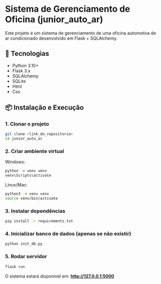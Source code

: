 # Sistema de Gerenciamento de Oficina (junior_auto_ar)

Este projeto é um sistema de gerenciamento de uma oficina automotiva de ar condicionado desenvolvido em Flask + SQLAlchemy.

## 🚀 Tecnologias
- Python 3.10+
- Flask 3.x
- SQLAlchemy
- SQLite
- Html
- Css

## 📦 Instalação e Execução

### 1. Clonar o projeto
```bash
git clone <link_do_repositorio>
cd junior_auto_ar
```

### 2. Criar ambiente virtual
Windows:
```bash
python -m venv venv
venv\Scripts\activate
```

Linux/Mac:
```bash
python3 -m venv venv
source venv/bin/activate
```

### 3. Instalar dependências
```bash
pip install -r requirements.txt
```

### 4. Inicializar banco de dados (apenas se não existir)
```bash
python init_db.py
```

### 5. Rodar servidor
```bash
flask run
```

O sistema estará disponível em: **http://127.0.0.1:5000**
